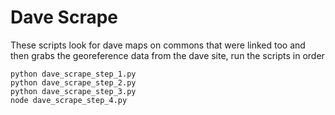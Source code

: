 # Dave Scrape

These scripts look for dave maps on commons that were linked too and then grabs the georeference data from the dave site, run the scripts in order

```
python dave_scrape_step_1.py
python dave_scrape_step_2.py
python dave_scrape_step_3.py
node dave_scrape_step_4.py
```

